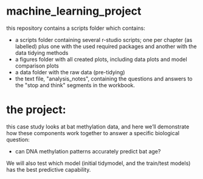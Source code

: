 # machine_learning_project

this repository contains a scripts folder which contains: 
- a scripts folder containing several r-studio scripts; one per chapter (as labelled) plus one with the used required packages and another with the data tidying methods
- a figures folder with all created plots, including data plots and model comparison plots
- a data folder with the raw data (pre-tidying)
- the text file, "analysis_notes", containing the questions and answers to the "stop and think" segments in the workbook.


# the project:
this case study looks at bat methylation data, and here we’ll demonstrate how these components work together to answer a specific biological question: 
- can DNA methylation patterns accurately predict bat age?

We will also test which model (initial tidymodel, and the train/test models) has the best predictive capability.

